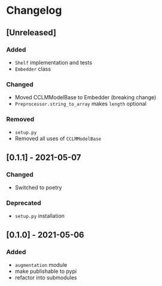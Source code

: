 # Changelog

## [Unreleased]
### Added
- `Shelf` implementation and tests
- `Embedder` class

### Changed
- Moved CCLMModelBase to Embedder (breaking change)
- `Preprocessor.string_to_array` makes `length` optional

### Removed
- `setup.py`
- Removed all uses of `CCLMModelBase`

## [0.1.1] - 2021-05-07
### Changed
- Switched to poetry

### Deprecated
- `setup.py` installation

## [0.1.0] - 2021-05-06
### Added
- `augmentation` module
- make publishable to pypi
- refactor into submodules